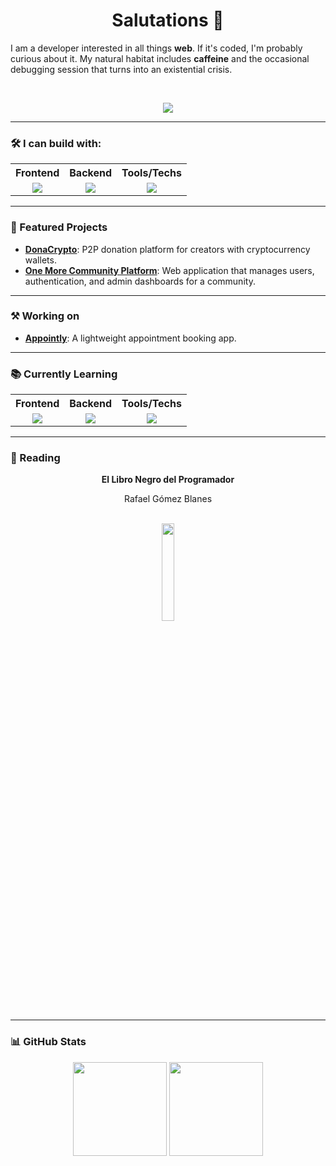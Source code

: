 <div align="center">
  
  # Salutations 👋
  
  <div align="left">
  I am a developer interested in all things <strong>web</strong>. If it's coded, I'm probably curious about it. My natural habitat includes <strong>caffeine</strong> and the occasional debugging session that turns into an existential crisis.
  </div>
  
&nbsp;
  
  ![](https://media.giphy.com/media/QWkuGmMgphvmE/giphy.gif)

</div>

---

### 🛠️ I can build with:

<table align="center"> 
  <tr> 
    <th>Frontend</th>
    <th>Backend</th> 
    <th>Tools/Techs</th> 
  </tr> 
  <tr> 
    <td align="center">
      <a href="https://skillicons.dev">
        <img src="https://skillicons.dev/icons?i=sass,tailwind,bootstrap,vue&perline=2" />
      </a>
    </td> 
    <td align="center">
      <a href="https://skillicons.dev">
        <img src="https://skillicons.dev/icons?i=flask,django,nginx,docker,express,apache&perline=2" />
      </a> <br/>
      <!-- <img src="https://img.shields.io/badge/Apache-000?style=flat&logo=apache&logoColor=009639" /><br/> -->
    </td>
    <td align="center">
       <a href="https://skillicons.dev">
        <img src="https://skillicons.dev/icons?i=javascript,typescript,python,php,java,figma,wordpress,linux,mysql,mongodb,git,postgres&perline=4" />
      </a> <br/>
      <!--
      <img src="https://img.shields.io/badge/JavaScript-000?style=flat&logo=javascript&logoColor=F7DF1E" /><br/>
      <img src="https://img.shields.io/badge/TypeScript-000?style=flat&logo=typescript&logoColor=3178C6" /><br/>
      <img src="https://img.shields.io/badge/Python-000?style=flat&logo=python&logoColor=3776AB" /><br/>
      <img src="https://img.shields.io/badge/Java-000?style=flat&logo=java&logoColor=3776AB" /><br/>
      <img src="https://img.shields.io/badge/Figma-000?style=flat&logo=figma&logoColor=F24E1E" /><br/> 
      <img src="https://img.shields.io/badge/WordPress-000?style=flat&logo=wordpress&logoColor=21759B" /><br/> 
      <img src="https://img.shields.io/badge/Linux-000?style=flat&logo=linux&logoColor=FCC624" /> <br/>
      <img src="https://img.shields.io/badge/MySQL-000?style=flat&logo=mysql&logoColor=FCC624" /> <br/>
      <img src="https://img.shields.io/badge/MongoDB-000?style=flat&logo=mongodb&logoColor=FCC624" /> <br/>
      <img src="https://img.shields.io/badge/Git-000?style=flat&logo=git&logoColor=FCC624" /> <br/>
      <img src="https://img.shields.io/badge/PostgreSQL-000?style=flat&logo=postgresql&logoColor=4169E1" /> 
      -->
    </td> 
  </tr> 
</table>

---

### 🚀 Featured Projects

-  [**DonaCrypto**](https://donacrypto.onrender.com/): P2P donation platform for creators with cryptocurrency wallets.
-  [**One More Community Platform**](https://github.com/jonuar/Community-platform): Web application that manages users, authentication, and admin dashboards for a community.

---

### ⚒️ Working on
-  [**Appointly**](https://github.com/jonuar/Appointly): A lightweight appointment booking app.

<!--
### 📬 Contact & Links

<p align="center">
  <a href="https://www.linkedin.com/in/ " target="_blank">
    <img src="https://img.shields.io/badge/LinkedIn-000?style=flat&logo=linkedin&logoColor=0A66C2" />
  </a>
  <a href="mailto:your@email.com">
    <img src="https://img.shields.io/badge/Email-000?style=flat&logo=gmail&logoColor=D14836" />
  </a>
  <a href="https://yourwebsite.dev">
    <img src="https://img.shields.io/badge/Portfolio-000?style=flat&logo=firefox&logoColor=FF7139" />
  </a>
</p>
 -->
---
 
### 📚 Currently Learning

<table align="center"> 
  <tr> 
    <th>Frontend</th> 
    <th>Backend</th> 
    <th>Tools/Techs</th>
  </tr> 
  <tr> 
    <td align="center">
      <a href="https://skillicons.dev">
        <img src="https://skillicons.dev/icons?i=angular&perline=2" />
      </a> <br/>
      <!-- <img src="https://img.shields.io/badge/TypeScript-000?style=flat&logo=typescript&logoColor=3178C6" /> -->
    </td> 
    <td align="center"> 
      <a href="https://skillicons.dev">
        <img src="https://skillicons.dev/icons?i=spring&perline=2" />
      </a> <br/>
    </td>
    <td align="center">
      <a href="https://skillicons.dev">
        <img src="https://skillicons.dev/icons?i=java&perline=2" />
      </a> <br/> 
<!--     <img src="https://img.shields.io/badge/PostgreSQL-000?style=flat&logo=postgresql&logoColor=4169E1" /> -->
    </td> 
  </tr> 
</table>

---
### 📖 Reading
<div align="center">
  <strong> El Libro Negro del Programador </strong> <br/>
  <p> Rafael Gómez Blanes </p> <br/>
  <img width="20%" src="https://m.media-amazon.com/images/I/61IYQs-mEZL._SL1500_.jpg" /><br/>
</div>

---

### 📊 GitHub Stats

<p align="center">
  <img src="https://github-readme-stats.vercel.app/api?username=jonuar&show_icons=true&theme=tokyonight" height="150" />
  <img src="https://github-readme-stats.vercel.app/api/top-langs/?username=jonuar&layout=compact&theme=tokyonight" height="150" />
</p>
